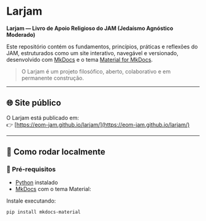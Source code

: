 # Larjam

**Larjam — Livro de Apoio Religioso do JAM (Jedaísmo Agnóstico Moderado)**

Este repositório contém os fundamentos, princípios, práticas e reflexões do JAM, estruturados como um site interativo, navegável e versionado, desenvolvido com [MkDocs](https://www.mkdocs.org/) e o tema [Material for MkDocs](https://squidfunk.github.io/mkdocs-material/).

> O Larjam é um projeto filosófico, aberto, colaborativo e em permanente construção.

---

## 🌐 Site público

O Larjam está publicado em:  
👉 [https://eom-jam.github.io/larjam/](https://eom-jam.github.io/larjam/)

---

## 🚀 Como rodar localmente

### 🔧 Pré-requisitos

- [Python](https://www.python.org/) instalado
- [MkDocs](https://www.mkdocs.org/) com o tema Material:

Instale executando:
```bash
pip install mkdocs-material
